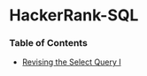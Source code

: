 # HackerRank-SQL
### Table of Contents
* [Revising the Select Query I](https://github.com/indiedv/HackerRank-SQL/blob/1c812bf21bd036acb315c676bf14502e4e362bb3/Basic1.md)
